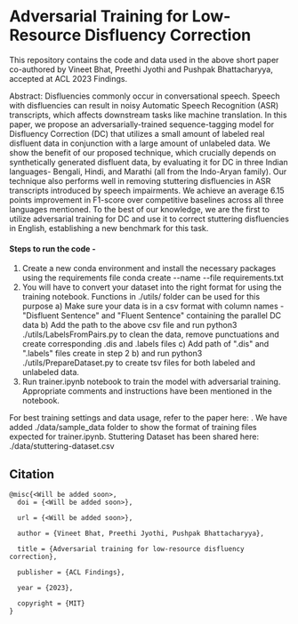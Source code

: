 # Adversarial Training for Low-Resource Disfluency Correction

This repository contains the code and data used in the above short paper co-authored by Vineet Bhat, Preethi Jyothi and Pushpak Bhattacharyya, accepted at ACL 2023 Findings.

Abstract: Disfluencies commonly occur in conversational speech. Speech with disfluencies can result in noisy Automatic Speech Recognition (ASR) transcripts, which affects downstream tasks like machine translation. In this paper, we propose an adversarially-trained sequence-tagging model for Disfluency Correction (DC) that utilizes a small amount of labeled real disfluent data in conjunction with a large amount of unlabeled data. We show the benefit of our proposed technique, which crucially depends on synthetically generated disfluent data, by evaluating it for DC in three Indian languages- Bengali, Hindi, and Marathi (all from the Indo-Aryan family). Our technique also performs well in removing stuttering disfluencies in ASR transcripts introduced by speech impairments. We achieve an average 6.15 points improvement in F1-score over competitive baselines across all three languages mentioned. To the best of our knowledge, we are the first to utilize adversarial training for DC and use it to correct stuttering disfluencies in English, establishing a new benchmark for this task. 

#### Steps to run the code - 

1) Create a new conda environment and install the necessary packages using the requirements file
   conda create --name <env> --file requirements.txt
2) You will have to convert your dataset into the right format for using the training notebook. Functions in ./utils/ folder can be used for this purpose
  a) Make sure your data is in a csv format with column names - "Disfluent Sentence" and "Fluent Sentence" containing the parallel DC data
  b) Add the path to the above csv file and run python3 ./utils/LabelsFromPairs.py to clean the data, remove punctuations and create corresponding .dis and .labels        files
  c) Add path of ".dis" and ".labels" files create in step 2 b) and run python3 ./utils/PrepareDataset.py to create tsv files for both labeled and unlabeled data. 
3) Run trainer.ipynb notebook to train the model with adversarial training. Appropriate comments and instructions have been mentioned in the notebook.
  
For best training settings and data usage, refer to the paper here: <Link will be added soon>. We have added ./data/sample_data folder to show the format of training files expected for trainer.ipynb. Stuttering Dataset has been shared here: ./data/stuttering-dataset.csv
  
## Citation 
```
@misc{<Will be added soon>,
  doi = {<Will be added soon>},
  
  url = {<Will be added soon>},
  
  author = {Vineet Bhat, Preethi Jyothi, Pushpak Bhattacharyya},
  
  title = {Adversarial training for low-resource disfluency correction},
  
  publisher = {ACL Findings},
  
  year = {2023},
  
  copyright = {MIT}
}


